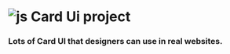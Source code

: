 # ![js](https://user-images.githubusercontent.com/95019708/199333846-c7e4fe47-7f70-44d7-a280-6d666b73f024.png) Card Ui project
### Lots of Card UI that designers can use in real websites.
